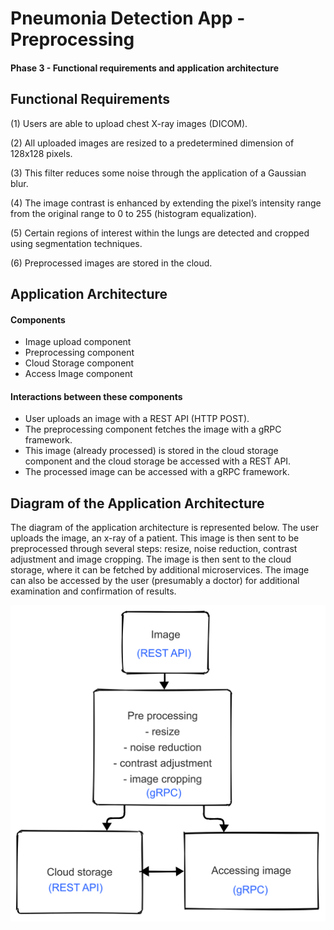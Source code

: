 # Pneumonia Detection App - Preprocessing 

#### Phase 3 - Functional requirements and application architecture 

## Functional Requirements

(1) Users are able to upload chest X-ray images (DICOM).

(2) All uploaded images are resized to a predetermined dimension of 128x128 pixels.

(3) This filter reduces some noise through the application of a Gaussian blur.

(4) The image contrast is enhanced by extending the pixel’s intensity range from the original range to 0 to 255 (histogram equalization). 

(5) Certain regions of interest within the lungs are detected and cropped using segmentation techniques.

(6) Preprocessed images are stored in the cloud.


## Application Architecture

#### Components

* Image upload component
* Preprocessing component
* Cloud Storage component
* Access Image component

#### Interactions between these components

* User uploads an image with a REST API (HTTP POST).
* The preprocessing component fetches the image with a gRPC framework.
* This image (already processed) is stored in the cloud storage component and the cloud storage be accessed with a REST API.
* The processed image can be accessed with a gRPC framework.


## Diagram of the Application Architecture


The diagram of the application architecture is represented below. The user uploads the image, an x-ray of a patient. This image is then sent to be preprocessed through several steps: resize, noise reduction, contrast adjustment and image cropping. The image is then sent to the cloud storage, where it can be fetched by additional microservices. The image can also be accessed by the user (presumably a doctor) for additional examination and confirmation of results.

![Untitled](./Untitled.png)